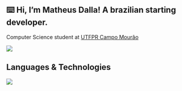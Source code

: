 ## ⌨️ Hi, I’m Matheus Dalla! A brazilian starting developer.
Computer Science student at [UTFPR Campo Mourão](https://www.instagram.com/utfprcm/)

<div>
  <a align="center" href="https://www.instagram.com/dallaths/" target="_blank"><img src="https://img.shields.io/badge/Instagram-black?style=for-the-badge" target="_blank"></a>
</div>

## Languages & Technologies

<div>
  <img src="https://img.shields.io/badge/Python-white?style=for-the-badge&logo=python">
  <imc src="https://img.shields.io/badge/C-white?style=for-the-badge&logo=c">
</div>
